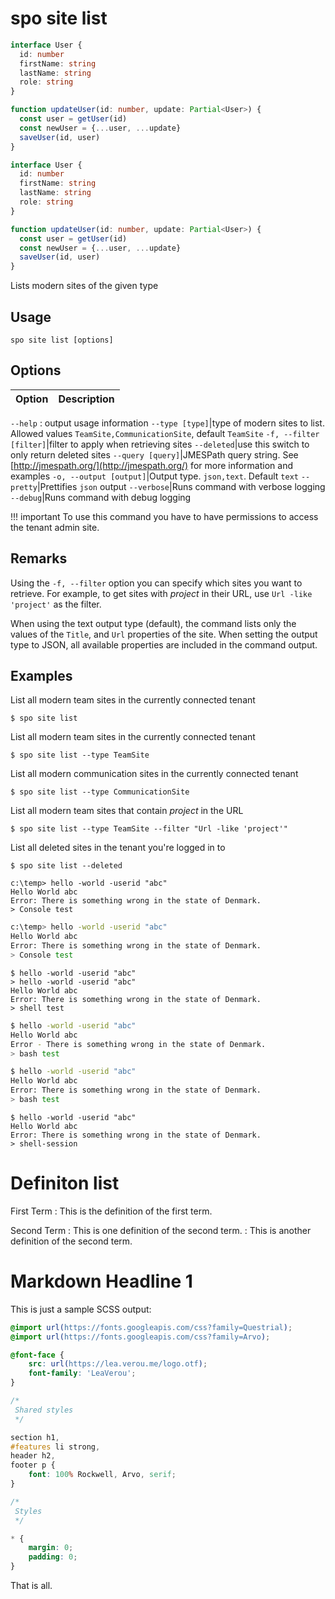 # spo site list

```ts
interface User {
  id: number
  firstName: string
  lastName: string
  role: string
}

function updateUser(id: number, update: Partial<User>) {
  const user = getUser(id)
  const newUser = {...user, ...update}  
  saveUser(id, user)
}
```

```typescript
interface User {
  id: number
  firstName: string
  lastName: string
  role: string
}

function updateUser(id: number, update: Partial<User>) {
  const user = getUser(id)
  const newUser = {...user, ...update}  
  saveUser(id, user)
}
```

Lists modern sites of the given type

## Usage

```shell-session
spo site list [options]
```

## Options

Option|Description
------|-----------
`--help`
: output usage information
`--type [type]`|type of modern sites to list. Allowed values `TeamSite,CommunicationSite`, default `TeamSite`
`-f, --filter [filter]`|filter to apply when retrieving sites
`--deleted`|use this switch to only return deleted sites
`--query [query]`|JMESPath query string. See [http://jmespath.org/](http://jmespath.org/) for more information and examples
`-o, --output [output]`|Output type. `json,text`. Default `text`
`--pretty`|Prettifies `json` output
`--verbose`|Runs command with verbose logging
`--debug`|Runs command with debug logging

!!! important
    To use this command you have to have permissions to access the tenant admin site.

## Remarks

Using the `-f, --filter` option you can specify which sites you want to retrieve. For example, to get sites with _project_ in their URL, use `Url -like 'project'` as the filter.

When using the text output type (default), the command lists only the values of the `Title`, and `Url` properties of the site. When setting the output type to JSON, all available properties are included in the command output.

## Examples

List all modern team sites in the currently connected tenant

```shell-session
$ spo site list
```

List all modern team sites in the currently connected tenant

```shell-session
$ spo site list --type TeamSite
```

List all modern communication sites in the currently connected tenant

```shell-session
$ spo site list --type CommunicationSite
```

List all modern team sites that contain _project_ in the URL

```shell-session
$ spo site list --type TeamSite --filter "Url -like 'project'"
```

List all deleted sites in the tenant you're logged in to

```shell-session
$ spo site list --deleted
```

```console
c:\temp> hello -world -userid "abc"
Hello World abc
Error: There is something wrong in the state of Denmark.
> Console test
```

```sh
c:\temp> hello -world -userid "abc"
Hello World abc
Error: There is something wrong in the state of Denmark.
> Console test
```

```shell
$ hello -world -userid "abc"
> hello -world -userid "abc"
Hello World abc
Error: There is something wrong in the state of Denmark.
> shell test
```

```bash
$ hello -world -userid "abc"
Hello World abc
Error - There is something wrong in the state of Denmark.
> bash test
```

```bash session
$ hello -world -userid "abc"
Hello World abc
Error: There is something wrong in the state of Denmark.
> bash test
```

```shell-session
$ hello -world -userid "abc"
Hello World abc
Error: There is something wrong in the state of Denmark.
> shell-session
```


# Definiton list

First Term
: This is the definition of the first term.

Second Term
: This is one definition of the second term.
: This is another definition of the second term.

# Markdown Headline 1

This is just a sample SCSS output:

```scss
@import url(https://fonts.googleapis.com/css?family=Questrial);
@import url(https://fonts.googleapis.com/css?family=Arvo);

@font-face {
	src: url(https://lea.verou.me/logo.otf);
	font-family: 'LeaVerou';
}

/*
 Shared styles
 */

section h1,
#features li strong,
header h2,
footer p {
	font: 100% Rockwell, Arvo, serif;
}

/*
 Styles
 */

* {
	margin: 0;
	padding: 0;
}

```

That is all.